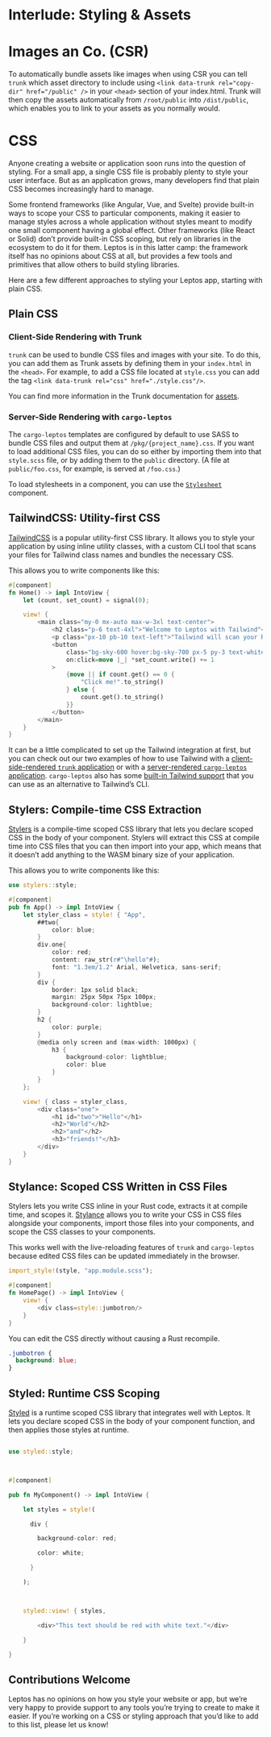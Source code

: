 # Interlude: Styling & Assets

# Images an Co. (CSR)

To automatically bundle assets like images when using CSR you can tell `trunk` which asset directory to include using `<link data-trunk rel="copy-dir" href="/public" />` in your `<head>` section of your index.html. Trunk will then copy the assets automatically from `/root/public` into `/dist/public`, which enables you to link to your assets as you normally would.

# CSS

Anyone creating a website or application soon runs into the question of styling. For a small app, a single CSS file is probably plenty to style your user interface. But as an application grows, many developers find that plain CSS becomes increasingly hard to manage.

Some frontend frameworks (like Angular, Vue, and Svelte) provide built-in ways to scope your CSS to particular components, making it easier to manage styles across a whole application without styles meant to modify one small component having a global effect. Other frameworks (like React or Solid) don’t provide built-in CSS scoping, but rely on libraries in the ecosystem to do it for them. Leptos is in this latter camp: the framework itself has no opinions about CSS at all, but provides a few tools and primitives that allow others to build styling libraries.

Here are a few different approaches to styling your Leptos app, starting with plain CSS.

## Plain CSS

### Client-Side Rendering with Trunk

`trunk` can be used to bundle CSS files and images with your site. To do this, you can add them as Trunk assets by defining them in your `index.html` in the `<head>`. For example, to add a CSS file located at `style.css` you can add the tag `<link data-trunk rel="css" href="./style.css"/>`.

You can find more information in the Trunk documentation for [assets](https://trunkrs.dev/assets/).

### Server-Side Rendering with `cargo-leptos`

The `cargo-leptos` templates are configured by default to use SASS to bundle CSS files and output them at `/pkg/{project_name}.css`. If you want to load additional CSS files, you can do so either by importing them into that `style.scss` file, or by adding them to the `public` directory. (A file at `public/foo.css`, for example, is served at `/foo.css`.)

To load stylesheets in a component, you can use the [`Stylesheet`](https://docs.rs/leptos_meta/latest/leptos_meta/fn.Stylesheet.html) component.

## TailwindCSS: Utility-first CSS

[TailwindCSS](https://tailwindcss.com/) is a popular utility-first CSS library. It allows you to style your application by using inline utility classes, with a custom CLI tool that scans your files for Tailwind class names and bundles the necessary CSS.

This allows you to write components like this:

```rust
#[component]
fn Home() -> impl IntoView {
    let (count, set_count) = signal(0);

    view! {
        <main class="my-0 mx-auto max-w-3xl text-center">
            <h2 class="p-6 text-4xl">"Welcome to Leptos with Tailwind"</h2>
            <p class="px-10 pb-10 text-left">"Tailwind will scan your Rust files for Tailwind class names and compile them into a CSS file."</p>
            <button
                class="bg-sky-600 hover:bg-sky-700 px-5 py-3 text-white rounded-lg"
                on:click=move |_| *set_count.write() += 1
            >
                {move || if count.get() == 0 {
                    "Click me!".to_string()
                } else {
                    count.get().to_string()
                }}
            </button>
        </main>
    }
}
```

It can be a little complicated to set up the Tailwind integration at first, but you can check out our two examples of how to use Tailwind with a [client-side-rendered `trunk` application](https://github.com/leptos-rs/leptos/tree/main/examples/tailwind_csr) or with a [server-rendered `cargo-leptos` application](https://github.com/leptos-rs/leptos/tree/main/examples/tailwind_actix). `cargo-leptos` also has some [built-in Tailwind support](https://github.com/leptos-rs/cargo-leptos#site-parameters) that you can use as an alternative to Tailwind’s CLI.

## Stylers: Compile-time CSS Extraction

[Stylers](https://github.com/abishekatp/stylers) is a compile-time scoped CSS library that lets you declare scoped CSS in the body of your component. Stylers will extract this CSS at compile time into CSS files that you can then import into your app, which means that it doesn’t add anything to the WASM binary size of your application.

This allows you to write components like this:

```rust
use stylers::style;

#[component]
pub fn App() -> impl IntoView {
    let styler_class = style! { "App",
        ##two{
            color: blue;
        }
        div.one{
            color: red;
            content: raw_str(r#"\hello"#);
            font: "1.3em/1.2" Arial, Helvetica, sans-serif;
        }
        div {
            border: 1px solid black;
            margin: 25px 50px 75px 100px;
            background-color: lightblue;
        }
        h2 {
            color: purple;
        }
        @media only screen and (max-width: 1000px) {
            h3 {
                background-color: lightblue;
                color: blue
            }
        }
    };

    view! { class = styler_class,
        <div class="one">
            <h1 id="two">"Hello"</h1>
            <h2>"World"</h2>
            <h2>"and"</h2>
            <h3>"friends!"</h3>
        </div>
    }
}
```

## Stylance: Scoped CSS Written in CSS Files

Stylers lets you write CSS inline in your Rust code, extracts it at compile time, and scopes it. [Stylance](https://github.com/basro/stylance-rs) allows you to write your CSS in CSS files alongside your components, import those files into your components, and scope the CSS classes to your components.

This works well with the live-reloading features of `trunk` and `cargo-leptos` because edited CSS files can be updated immediately in the browser.

```rust
import_style!(style, "app.module.scss");

#[component]
fn HomePage() -> impl IntoView {
    view! {
        <div class=style::jumbotron/>
    }
}
```

You can edit the CSS directly without causing a Rust recompile.

```css
.jumbotron {
  background: blue;
}
```


## Styled: Runtime CSS Scoping



[Styled](https://github.com/eboody/styled) is a runtime scoped CSS library that integrates well with Leptos. It lets you declare scoped CSS in the body of your component function, and then applies those styles at runtime.



```rust

use styled::style;



#[component]

pub fn MyComponent() -> impl IntoView {

    let styles = style!(

      div {

        background-color: red;

        color: white;

      }

    );



    styled::view! { styles,

        <div>"This text should be red with white text."</div>

    }

}

```

## Contributions Welcome

Leptos has no opinions on how you style your website or app, but we’re very happy to provide support to any tools you’re trying to create to make it easier. If you’re working on a CSS or styling approach that you’d like to add to this list, please let us know!
